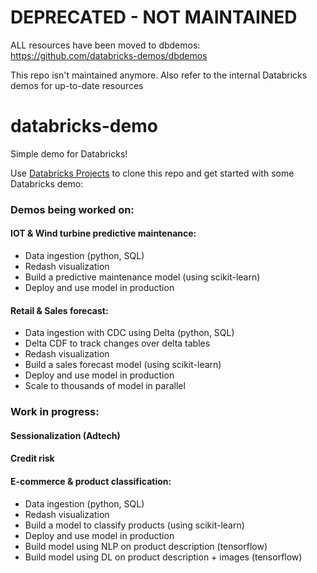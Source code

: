 # DEPRECATED - NOT MAINTAINED

ALL resources have been moved to dbdemos:  https://github.com/databricks-demos/dbdemos

This repo isn't maintained anymore. Also refer to the internal Databricks demos for up-to-date resources

# databricks-demo

Simple demo for Databricks!

Use [Databricks Projects](https://docs.databricks.com/projects.html) to clone this repo and get started with some Databricks demo:


### Demos being worked on:

#### IOT & Wind turbine predictive maintenance:


* Data ingestion (python, SQL)
* Redash visualization
* Build a predictive maintenance model (using scikit-learn)
* Deploy and use model in production

#### Retail & Sales forecast:

* Data ingestion with CDC using Delta (python, SQL)
* Delta CDF to track changes over delta tables
* Redash visualization
* Build a sales forecast model (using scikit-learn)
* Deploy and use model in production
* Scale to thousands of model in parallel


### Work in progress:

#### Sessionalization (Adtech)

#### Credit risk

#### E-commerce & product classification:
* Data ingestion (python, SQL)
* Redash visualization
* Build a model to classify products (using scikit-learn)
* Deploy and use model in production
* Build model using NLP on product description (tensorflow)
* Build model using DL on product description + images (tensorflow)



